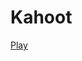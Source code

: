 <script>window.location.href="https://play.kahoot.it/#/k/99196c23-b84c-4d26-9f1c-84c2482f7bcd"</script>
<h1>Kahoot</h1>
<a href="https://play.kahoot.it/#/k/99196c23-b84c-4d26-9f1c-84c2482f7bcd">Play</a>
